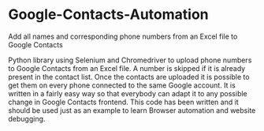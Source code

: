 # Google-Contacts-Automation
Add all names and corresponding phone numbers from an Excel file to Google Contacts

Python library using Selenium and Chromedriver to upload phone numbers to Google Contacts from an Excel file. 
A number is skipped if it is already present in the contact list. 
Once the contacts are uploaded it is possible to get them on every phone connected to the same Google account. 
It is written in a fairly easy way so that everybody can adapt it to any possible change in Google Contacts frontend. 
This code has been written and it should be used just as an example to learn Browser automation and website debugging.

